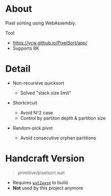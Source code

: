 # About

Pixel sorting using WebAssembly.

Tool
- https://ycw.github.io/PixelSort/app/
- Supports 8K



# Detail
- Non-recursive quicksort
  - Solved "stack size limit"  

- Shortcircuit
  - Avoid N^2 case
  - Control by partiton depth & partition size

- Random-pick pivot 
  - Avoid consecutive orphan partitions 


# Handcraft Version

> primitive/pixelsort.wat

- Requires [`wat2wasm`](https://github.com/WebAssembly/wabt) to build
- **Not** used by this project anymore